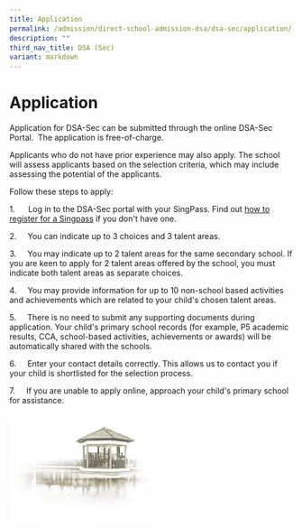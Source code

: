 ```yaml
---
title: Application
permalink: /admission/direct-school-admission-dsa/dsa-sec/application/
description: ""
third_nav_title: DSA (Sec)
variant: markdown
---
```

# **Application**

Application for DSA-Sec can be submitted through the online DSA-Sec Portal.&nbsp; The application is free-of-charge.

Applicants who do not have prior experience may also apply.  The school will assess applicants based on the selection criteria, which may include assessing the potential of the applicants.

Follow these steps to apply:

1.&nbsp;&nbsp;&nbsp;&nbsp;&nbsp; Log in to the DSA-Sec portal with your SingPass. Find out [how to register for a Singpass](https://www.singpass.gov.sg/singpass/common/supportmain) if you don't have one.

2.&nbsp;&nbsp;&nbsp;&nbsp;&nbsp;You can indicate up to 3 choices and 3 talent areas.

3.&nbsp;&nbsp;&nbsp;&nbsp;&nbsp;You may indicate up to 2 talent areas for the same secondary school. If you are keen to apply for 2 talent areas offered by the school, you must indicate both talent areas as separate choices.

4.&nbsp;&nbsp;&nbsp;&nbsp;&nbsp;You may provide information for up to 10 non-school based activities and achievements which are related to your child's chosen talent areas.

5.&nbsp;&nbsp;&nbsp;&nbsp;&nbsp;There is no need to submit any supporting documents during application. Your child's primary school records (for example, P5 academic results, CCA, school-based activities, achievements or awards) will be automatically shared with the schools.

6.&nbsp;&nbsp;&nbsp;&nbsp;&nbsp;Enter your contact details correctly. This allows us to contact you if your child is shortlisted for the selection process.

7.&nbsp; &nbsp; &nbsp;If you are unable to apply online, approach your child's primary school for assistance.

<img src="/images/pavilion.png" style="width:50%">